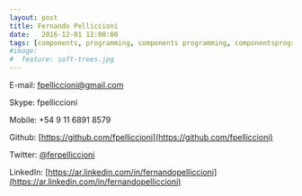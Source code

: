 ```yaml
---
layout: post
title: Fernando Pelliccioni
date:   2016-12-01 12:00:00
tags: [components, programming, components programming, componentsprogramming, stepanov, knuth, stroustrup, generic, genericprogramming, generic programming, genericity, concepts, math, mathematics, elements, eop, contracts, performance, c++, cpp, c, java, dotnet, c#, csharp, python, ruby, javascript, haskell, dlang, rust, golang, eiffel, templates, metaprogramming]
#image:
#  feature: soft-trees.jpg
---
```


E-mail: 	<fpelliccioni@gmail.com>

Skype: 		fpelliccioni

Mobile: 	+54 9 11 6891 8579

Github:		[https://github.com/fpelliccioni](https://github.com/fpelliccioni)

Twitter: 	[@ferpelliccioni](https://twitter.com/ferpelliccioni)

LinkedIn: 	[https://ar.linkedin.com/in/fernandopelliccioni](https://ar.linkedin.com/in/fernandopelliccioni)
